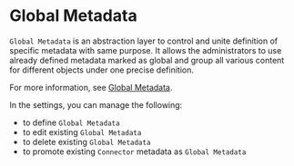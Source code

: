 # Global Metadata

`Global Metadata` is an abstraction layer to control and unite definition of specific metadata with same purpose. It allows the administrators to use already defined metadata marked as global and group all various content for different objects under one precise definition.

For more information, see [Global Metadata](../concept-design/architecture/attributes/global-metadata).

In the settings, you can manage the following:
- to define `Global Metadata`
- to edit existing `Global Metadata`
- to delete existing `Global Metadata`
- to promote existing `Connector` metadata as `Global Metadata`
